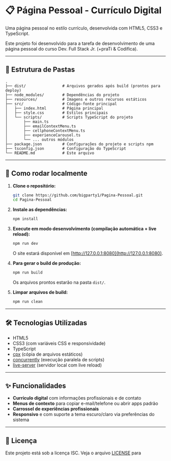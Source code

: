 # 📋 Página Pessoal - Currículo Digital

Uma página pessoal no estilo currículo, desenvolvida com HTML5, CSS3 e TypeScript.

Este projeto foi desenvolvido para a tarefa de desenvolvimento de uma página pessoal do curso Dev. Full Stack Jr. (+praTi & Codifica).

---

## 📁 Estrutura de Pastas

```
.
├── dist/                # Arquivos gerados após build (prontos para deploy)
├── node_modules/        # Dependências do projeto
├── resources/           # Imagens e outros recursos estáticos
├── src/                 # Código-fonte principal
│   ├── index.html       # Página principal
│   ├── style.css        # Estilos principais
│   └── scripts/         # Scripts TypeScript do projeto
│       ├── main.ts
│       ├── emailContextMenu.ts
│       ├── cellphoneContextMenu.ts
│       ├── experienceCarousel.ts
│       └── ... outros módulos
├── package.json         # Configurações do projeto e scripts npm
├── tsconfig.json        # Configuração do TypeScript
└── README.md            # Este arquivo
```

---

## 🚀 Como rodar localmente

1. **Clone o repositório:**
   ```sh
   git clone https://github.com/bigparty1/Pagina-Pessoal.git
   cd Pagina-Pessoal
   ```

2. **Instale as dependências:**
   ```sh
   npm install
   ```

3. **Execute em modo desenvolvimento (compilação automática + live reload):**
   ```sh
   npm run dev
   ```
   O site estará disponível em [http://127.0.0.1:8080](http://127.0.0.1:8080).

4. **Para gerar o build de produção:**
   ```sh
   npm run build
   ```
   Os arquivos prontos estarão na pasta `dist/`.

5. **Limpar arquivos de build:**
   ```sh
   npm run clean
   ```

---

## 🛠️ Tecnologias Utilizadas

- HTML5
- CSS3 (com variáveis CSS e responsividade)
- TypeScript
- [cpx](https://www.npmjs.com/package/cpx) (cópia de arquivos estáticos)
- [concurrently](https://www.npmjs.com/package/concurrently) (execução paralela de scripts)
- [live-server](https://www.npmjs.com/package/live-server) (servidor local com live reload)

---

## ✨ Funcionalidades

- **Currículo digital** com informações profissionais e de contato
- **Menus de contexto** para copiar e-mail/telefone ou abrir apps padrão
- **Carrossel de experiências profissionais**
- **Responsivo** e com suporte a tema escuro/claro via preferências do sistema

---

## 📄 Licença

Este projeto está sob a licença ISC. Veja o arquivo [LICENSE](LICENSE) para